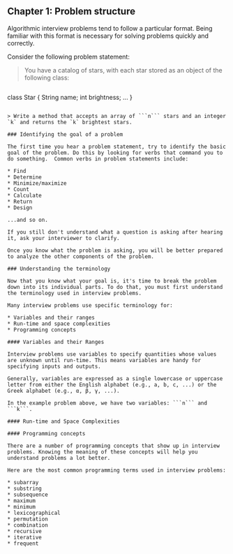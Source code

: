 ## Chapter 1: Problem structure

Algorithmic interview problems tend to follow a particular format. Being familiar with this format is necessary for solving problems quickly and correctly.

Consider the following problem statement:

> You have a catalog of stars, with each star stored as an object of the following class:

>```
class Star {
    String name;
    int brightness;
    ...
}
```

> Write a method that accepts an array of ```n``` stars and an integer `k` and returns the `k` brightest stars.

### Identifying the goal of a problem

The first time you hear a problem statement, try to identify the basic goal of the problem. Do this by looking for verbs that command you to do something.  Common verbs in problem statements include:

* Find
* Determine
* Minimize/maximize
* Count
* Calculate
* Return
* Design

...and so on.

If you still don't understand what a question is asking after hearing it, ask your interviewer to clarify.

Once you know what the problem is asking, you will be better prepared to analyze the other components of the problem.

### Understanding the terminology

Now that you know what your goal is, it's time to break the problem down into its individual parts. To do that, you must first understand the terminology used in interview problems.

Many interview problems use specific terminology for:

* Variables and their ranges
* Run-time and space complexities
* Programming concepts

#### Variables and their Ranges

Interview problems use variables to specify quantities whose values are unknown until run-time. This means variables are handy for specifying inputs and outputs.

Generally, variables are expressed as a single lowercase or uppercase letter from either the English alphabet (e.g., a, b, c, ...) or the Greek alphabet (e.g., α, β, γ, ...).

In the example problem above, we have two variables: ```n``` and ```k```.

#### Run-time and Space Complexities

#### Programming concepts

There are a number of programming concepts that show up in interview problems. Knowing the meaning of these concepts will help you understand problems a lot better.

Here are the most common programming terms used in interview problems:

* subarray
* substring
* subsequence
* maximum
* minimum
* lexicographical
* permutation
* combination
* recursive
* iterative
* frequent